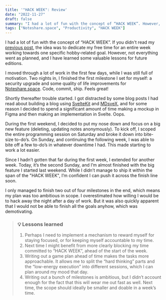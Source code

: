 ```yaml
---
title: '"HACK WEEK": Review'
date: "2022-11-27"
draft: false
summary: "I had a lot of fun with the concept of “HACK WEEK”. However, not everything went as planned, and I have learned some valuable lessons for future editions."
tags: ["Noteshare.space", "Productivity", "HACK WEEK"]
---
```


I had a lot of fun with the concept of “HACK WEEK”. If you didn't read my [previous post](/posts/hack-week-november-2022), the idea was to dedicate my free time for an entire week working towards one specific hobby-related goal. However, not everything went as planned, and I have learned some valuable lessons for future editions.

I moved through a lot of work in the first few days, while I was still full of motivation. Two nights in, I finished the first milestone I set for myself: a security upgrade and some quality of life improvements for [Noteshare.space](https://noteshare.space). Code, commit, ship. Feels great!

Shortly thereafter trouble started. I got distracted by some blog posts I had read about building a blog using [SvelteKit](https://kit.svelte.dev/) and [MDsveX](https://github.com/pngwn/MDsveX), and for some reason I decided to spend a significant amount of time making a mockup in Figma and then making an implementation in Svelte. Oops.

During the first weekend, I decided to put my nose down and focus on a big new feature (deleting, updating notes anonymously). To kick off, I scoped the entire programming session on Saturday and broke it down into bite-size to-do’s. On Sunday, and continuing the following week, I was able to bite off a few to-do’s in whatever downtime I had. This made starting to work a lot easier.

Since I hadn’t gotten that far during the first week, I extended for another week. Today, it’s the second Sunday, and I’m almost finished with the big feature I started last weekend. While I didn’t manage to ship it within the span of the "HACK WEEK", I’m confident I can push it across the finish line soon.

I only managed to finish two out of four milestones in the end, which means my plan was too ambitious in scope. I overestimated how willing I would be to hack away the night after a day of work. But it was also quickly apparent that I would not be able to finish all the goals anyhow, which was demotivating.

> ### 💡 Lessons learned
>
> 1. Perhaps I need to implement a mechanism to reward myself for staying focused, or for keeping myself accountable to my time.
> 2. Next time I might benefit from more clearly blocking my time committed to “HACK WEEK”, ahead of the start of the week.
> 3. Writing out a game plan ahead of time makes the tasks more approachable. It allows me to split the “hard thinking” parts and the “low-energy execution” into different sessions, which I can plan around my mood that day.
> 4. Writing out a bunch of milestones is ambitious, but I didn’t account enough for the fact that this will wear me out fast as well. Next time, the scope should ideally be smaller and doable in a week’s time.
